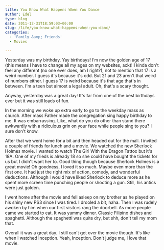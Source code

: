 ```yaml
---
title: You Know What Happens When You Dance
author: Edel
type: blog
date: 2011-12-31T18:59:03+00:00
slug: /life/you-know-what-happens-when-you-danc/
categories:
  - 'Family &amp; Friends'
  - Movies

---
```

Yesterday was my birthday. Yay birthdays! I'm now the golden age of 17 (this means I have to change all my ages on my websites, ack)! I kinda don't feel any different (no one ever does, am I right?), not to mention that 17 is a weird number. I guess it's because it's odd. But 21 and 23 aren't that weird of numbers either. I guess 17 is weird because it's that age that's in between. I'm a teen but almost a legal adult. Oh, that's a scary thought.

Anyway, yesterday was a great day! It's far from one of the best birthdays ever but it was still loads of fun.

In the morning we woke up extra early to go to the weekday mass as church. After mass Father made the congregation sing happy birthday to me. It was embarrassing. Like, what do you do other than stand there awkwardly with a ridiculous grin on your face while people sing to you? I sure don't know.

After that we went home for a bit and then headed out for the mall. I invited a couple of friends for lunch and a movie. We watched the new Sherlock Holmes movie. I wanted to watch The Girl With the Dragon Tattoo but it's 18A. One of my frieds is already 18 so she could have bought the tickets for us but I didn't want her to. Good thing though because Sherlock Holmes is a great movie! Oh goodness, I loved it so much. Maybe even more than the first one. It had just the right mix of action, comedy, and wonderful deductions. Although I would have liked Sherlock to deduce more as he spent more screen time punching people or shooting a gun. Still, his antics were just golden.

I went home after the movie and fell asleep on my brother as he played on his shiny new PS3 since I was tired. I drooled a bit, haha. Then I was rudely awoken by him when our first visitors rang the doorbell. As more people came we started to eat. It was yummy dinner. Classic Filipino dishes and spaghetti. Although the spaghetti was quite dry, but shh, don't tell my mom that.

Overall it was a great day. I still can't get over the movie though. It's like when I watched Inception. Yeah, Inception. Don't judge me, I love that movie.


